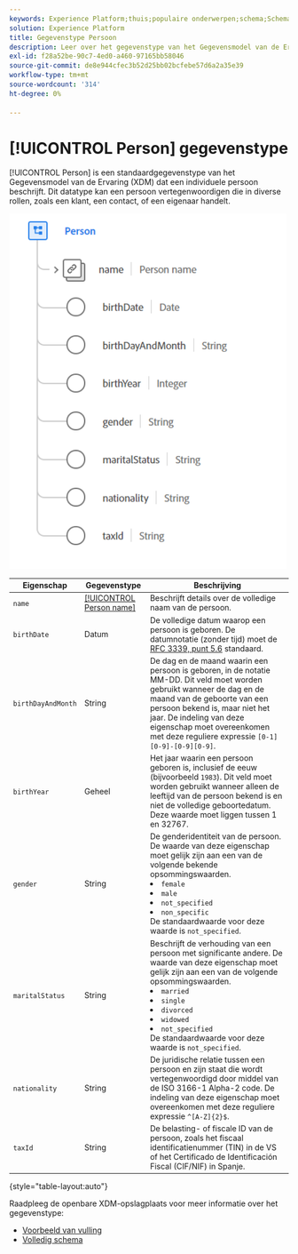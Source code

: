 ```yaml
---
keywords: Experience Platform;thuis;populaire onderwerpen;schema;Schema;XDM;gebieden;schema's;Schema's;persoon;datatype;gegeven-type;gegevenstype;
solution: Experience Platform
title: Gegevenstype Persoon
description: Leer over het gegevenstype van het Gegevensmodel van de Ervaring van de Persoon (XDM).
exl-id: f28a52be-90c7-4ed0-a460-97165bb58046
source-git-commit: de8e944cfec3b52d25bb02bcfebe57d6a2a35e39
workflow-type: tm+mt
source-wordcount: '314'
ht-degree: 0%

---
```


# [!UICONTROL Person] gegevenstype

[!UICONTROL Person] is een standaardgegevenstype van het Gegevensmodel van de Ervaring (XDM) dat een individuele persoon beschrijft. Dit datatype kan een persoon vertegenwoordigen die in diverse rollen, zoals een klant, een contact, of een eigenaar handelt.

<img src="../images/data-types/person.PNG" width="500" /><br />

| Eigenschap | Gegevenstype | Beschrijving |
| --- | --- | --- |
| `name` | [[!UICONTROL Person name]](./person-name.md) | Beschrijft details over de volledige naam van de persoon. |
| `birthDate` | Datum | De volledige datum waarop een persoon is geboren. De datumnotatie (zonder tijd) moet de [RFC 3339, punt 5.6](https://tools.ietf.org/html/rfc3339#section-5.6) standaard. |
| `birthDayAndMonth` | String | De dag en de maand waarin een persoon is geboren, in de notatie MM-DD. Dit veld moet worden gebruikt wanneer de dag en de maand van de geboorte van een persoon bekend is, maar niet het jaar. De indeling van deze eigenschap moet overeenkomen met deze reguliere expressie `[0-1][0-9]-[0-9][0-9]`. |
| `birthYear` | Geheel | Het jaar waarin een persoon geboren is, inclusief de eeuw (bijvoorbeeld `1983`). Dit veld moet worden gebruikt wanneer alleen de leeftijd van de persoon bekend is en niet de volledige geboortedatum. Deze waarde moet liggen tussen 1 en 32767. |
| `gender` | String | De genderidentiteit van de persoon. De waarde van deze eigenschap moet gelijk zijn aan een van de volgende bekende opsommingswaarden. <li> `female` </li> <li> `male` </li> <li> `not_specified` </li> <li> `non_specific` </li> De standaardwaarde voor deze waarde is `not_specified`. |
| `maritalStatus` | String | Beschrijft de verhouding van een persoon met significante andere. De waarde van deze eigenschap moet gelijk zijn aan een van de volgende opsommingswaarden. <li> `married` </li> <li> `single` </li> <li> `divorced` </li> <li> `widowed` </li> <li> `not_specified` </li> De standaardwaarde voor deze waarde is `not_specified`. |
| `nationality` | String | De juridische relatie tussen een persoon en zijn staat die wordt vertegenwoordigd door middel van de ISO 3166-1 Alpha-2 code. De indeling van deze eigenschap moet overeenkomen met deze reguliere expressie `^[A-Z]{2}$`. |
| `taxId` | String | De belasting- of fiscale ID van de persoon, zoals het fiscaal identificatienummer (TIN) in de VS of het Certificado de Identificación Fiscal (CIF/NIF) in Spanje. |

{style="table-layout:auto"}

Raadpleeg de openbare XDM-opslagplaats voor meer informatie over het gegevenstype:

* [Voorbeeld van vulling](https://github.com/adobe/xdm/blob/master/components/datatypes/person/person.example.1.json)
* [Volledig schema](https://github.com/adobe/xdm/blob/master/components/datatypes/person/person.schema.json)
